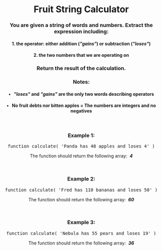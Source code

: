 <div align = 'center'>

# Fruit String Calculator

</div>

<div align = 'center'>

<h3>You are given a string of words and numbers. Extract the expression including:</h3>

<h4>1. the operator: either addition (<em>"gains"</em>) or subtraction (<em>"loses"</em>)</h4>
<h4>2. the two numbers that we are operating on</h4>

<h3>Return the result of the calculation.</h3>

<h3>Notes:</h3>
<h4>• &nbsp;&nbsp;<em>"loses"</em> and <em>"gains"</em> are the only two words describing operators</h4>
<h4>• &nbsp;&nbsp;No fruit debts nor bitten apples = The numbers are integers and no negatives</h4>

<br>

<h3>Example 1:</h3>

<pre>function calculate(&nbsp;'Panda has 48 apples and loses 4'&nbsp;)</pre>

<p>The function should return the following array: &nbsp;<strong><em>4</em></strong></p>

<br>

<h3>Example 2:</h3>

<pre>function calculate(&nbsp;'Fred has 110 bananas and loses 50'&nbsp;)</pre>

<p>The function should return the following array: &nbsp;<strong><em>60</em></strong></p>

<br>

<h3>Example 3:</h3>

<pre>function calculate(&nbsp;'Nebula has 55 pears and loses 19'&nbsp;)</pre>

<p>The function should return the following array: &nbsp;<strong><em>36</em></strong></p>

</div>
